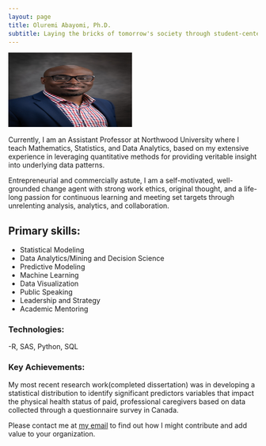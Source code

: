 ```yaml
---
layout: page
title: Oluremi Abayomi, Ph.D.
subtitle: Laying the bricks of tomorrow's society through student-centered learning and teaching.
---
```


<img src="/assets/img/OluremiAbayomi.jpg" alt="Dr. Remi" width="250" height="150">

Currently, I am an Assistant Professor at Northwood University where I teach Mathematics, Statistics, and Data Analytics, based on my extensive experience in leveraging quantitative methods for providing veritable insight into underlying data patterns. 

Entrepreneurial and commercially astute, I am a self-motivated, well-grounded change agent with strong work ethics, original thought, and a life-long passion for continuous learning and meeting set targets through unrelenting analysis, analytics, and collaboration. 

## Primary skills:

- Statistical Modeling
- Data Analytics/Mining and Decision Science
- Predictive Modeling
- Machine Learning
- Data Visualization
- Public Speaking
- Leadership and Strategy 
- Academic Mentoring

### Technologies: 
-R, SAS, Python, SQL

### Key Achievements: 

My most recent research work(completed dissertation) was in developing a statistical distribution to identify significant predictors variables that impact the physical health status of paid, professional caregivers based on data collected through a questionnaire survey in Canada. 

Please contact me at [my email](https://remdaniels@yahoo.com) to find out how I might contribute and add value to your organization.

